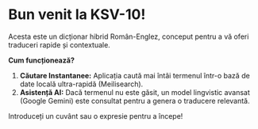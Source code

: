 # Bun venit la KSV-10!

Acesta este un dicționar hibrid Român-Englez, conceput pentru a vă oferi traduceri rapide și contextuale.

**Cum funcționează?**

1.  **Căutare Instantanee:** Aplicația caută mai întâi termenul într-o bază de date locală ultra-rapidă (Meilisearch).
2.  **Asistență AI:** Dacă termenul nu este găsit, un model lingvistic avansat (Google Gemini) este consultat pentru a genera o traducere relevantă.

Introduceți un cuvânt sau o expresie pentru a începe!
